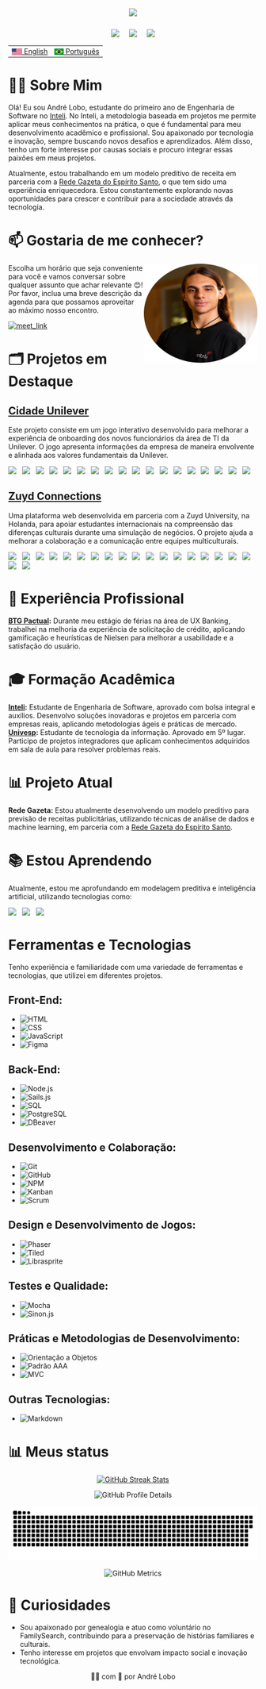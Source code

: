 <h1 align="center">
  <img src="https://capsule-render.vercel.app/api?type=venom&height=300&color=001f62&text=André%20Lobo&textBg=false&section=header&reversal=false&fontAlign=50&animation=fadeIn&stroke=450695&strokeWidth=2&desc=Engenheiro%20de%20software%20em%20formação&fontColor=a0a0a0" />
</h1>

<p align="center">
  <a href="https://www.linkedin.com/in/andre-lobo-dev/"><img src="https://img.shields.io/badge/linkedin-%230077B5.svg?&style=for-the-badge&logo=linkedin&logoColor=white" /></a>&nbsp;&nbsp;&nbsp;&nbsp;
  <a href="mailto:andre.paula@sou.inteli.edu.br"><img src="https://img.shields.io/badge/gmail-%23D14836.svg?&style=for-the-badge&logo=gmail&logoColor=white" /></a>&nbsp;&nbsp;&nbsp;&nbsp;
  <a href="https://github.com/AndreLobo1"><img src="https://img.shields.io/badge/github-%23121011.svg?&style=for-the-badge&logo=github&logoColor=white" /></a>
</p>

<table align="center">
  <tr>
    <td align="center"><a href="README.md"><img src="images/image (1).png" height="13" style="vertical-align:middle"> English</a></td>
    <td align="center"><a href="README_pt.md"><img src="images/image.png" height="13" style="vertical-align:middle"> Português</a></td>
  </tr>
</table>

# 🧑‍💻 Sobre Mim

Olá! Eu sou André Lobo, estudante do primeiro ano de Engenharia de Software no [Inteli](https://www.inteli.edu.br/). No Inteli, a metodologia baseada em projetos me permite aplicar meus conhecimentos na prática, o que é fundamental para meu desenvolvimento acadêmico e profissional. Sou apaixonado por tecnologia e inovação, sempre buscando novos desafios e aprendizados. Além disso, tenho um forte interesse por causas sociais e procuro integrar essas paixões em meus projetos.

Atualmente, estou trabalhando em um modelo preditivo de receita em parceria com a [Rede Gazeta do Espírito Santo](https://www.gazetaonline.com.br/), o que tem sido uma experiência enriquecedora. Estou constantemente explorando novas oportunidades para crescer e contribuir para a sociedade através da tecnologia.

# 📫 Gostaria de me conhecer?

<img align="right" src="images/Design sem nome (1).svg" alt="Imagem Reunião" width="230" height="200">

Escolha um horário que seja conveniente para você e vamos conversar sobre qualquer assunto que achar relevante 😊! Por favor, inclua uma breve descrição da agenda para que possamos aproveitar ao máximo nosso encontro.

<a href="https://calendly.com/andrelobo/papo-com-andre-lobo" target="_blank">
    <img width="498" alt="meet_link" src="https://user-images.githubusercontent.com/15426564/144297439-f530f383-e73e-41e0-9914-a9b7d3f432e5.png">
</a>

# 🗂️ Projetos em Destaque

## [**Cidade Unilever**](#)
Este projeto consiste em um jogo interativo desenvolvido para melhorar a experiência de onboarding dos novos funcionários da área de TI da Unilever. O jogo apresenta informações da empresa de maneira envolvente e alinhada aos valores fundamentais da Unilever.

<p align="left">
  <img src="https://img.shields.io/badge/HTML-E34F26?style=for-the-badge&logo=html5&logoColor=white" />&nbsp;&nbsp;
  <img src="https://img.shields.io/badge/CSS-1572B6?style=for-the-badge&logo=css3&logoColor=white" />&nbsp;&nbsp;
  <img src="https://img.shields.io/badge/Markdown-000000?style=for-the-badge&logo=markdown&logoColor=white" />&nbsp;&nbsp;
  <img src="https://img.shields.io/badge/JavaScript-F7DF1E?style=for-the-badge&logo=javascript&logoColor=black" />&nbsp;&nbsp;
  <img src="https://img.shields.io/badge/Phaser-5A0FC8?style=for-the-badge&logo=phaser&logoColor=white" />&nbsp;&nbsp;
  <img src="https://img.shields.io/badge/Node.js-339933?style=for-the-badge&logo=node-dot-js&logoColor=white" />&nbsp;&nbsp;
  <img src="https://img.shields.io/badge/Figma-F24E1E?style=for-the-badge&logo=figma&logoColor=white" />&nbsp;&nbsp;
  <img src="https://img.shields.io/badge/Git-F05032?style=for-the-badge&logo=git&logoColor=white" />&nbsp;&nbsp;
  <img src="https://img.shields.io/badge/GitHub-181717?style=for-the-badge&logo=github&logoColor=white" />&nbsp;&nbsp;
  <img src="https://img.shields.io/badge/NPM-CB3837?style=for-the-badge&logo=npm&logoColor=white" />&nbsp;&nbsp;
  <img src="https://img.shields.io/badge/Tiled-58A6FF?style=for-the-badge&logo=tiled&logoColor=white" />&nbsp;&nbsp;
  <img src="https://img.shields.io/badge/Librasprite-00A3E0?style=for-the-badge&logo=librasprite&logoColor=white" />&nbsp;&nbsp;
  <img src="https://img.shields.io/badge/Kanban-0097A7?style=for-the-badge&logo=kanban&logoColor=white" />&nbsp;&nbsp;
  <img src="https://img.shields.io/badge/Scrum-DF5B7F?style=for-the-badge&logo=scrum&logoColor=white" />&nbsp;&nbsp;
  <img src="https://img.shields.io/badge/Orientação a Objetos-8CC84D?style=for-the-badge&logo=java&logoColor=white" />&nbsp;&nbsp;
  <img src="https://img.shields.io/badge/Modularização de Código-4A9BFC?style=for-the-badge&logo=javascript&logoColor=white" />&nbsp;&nbsp;
  <img src="https://img.shields.io/badge/GitFlow-7F8C8D?style=for-the-badge&logo=git&logoColor=white" />&nbsp;&nbsp;
  <img src="https://img.shields.io/badge/VS Code-007ACC?style=for-the-badge&logo=visual-studio-code&logoColor=white" />
</p>

## [**Zuyd Connections**](#)
Uma plataforma web desenvolvida em parceria com a Zuyd University, na Holanda, para apoiar estudantes internacionais na compreensão das diferenças culturais durante uma simulação de negócios. O projeto ajuda a melhorar a colaboração e a comunicação entre equipes multiculturais.

<p align="left">
  <img src="https://img.shields.io/badge/HTML-E34F26?style=for-the-badge&logo=html5&logoColor=white" />&nbsp;&nbsp;
  <img src="https://img.shields.io/badge/CSS-1572B6?style=for-the-badge&logo=css3&logoColor=white" />&nbsp;&nbsp;
  <img src="https://img.shields.io/badge/Markdown-000000?style=for-the-badge&logo=markdown&logoColor=white" />&nbsp;&nbsp;
  <img src="https://img.shields.io/badge/Git-F05032?style=for-the-badge&logo=git&logoColor=white" />&nbsp;&nbsp;
  <img src="https://img.shields.io/badge/GitHub-181717?style=for-the-badge&logo=github&logoColor=white" />&nbsp;&nbsp;
  <img src="https://img.shields.io/badge/NPM-CB3837?style=for-the-badge&logo=npm&logoColor=white" />&nbsp;&nbsp;
  <img src="https://img.shields.io/badge/Kanban-0097A7?style=for-the-badge&logo=kanban&logoColor=white" />&nbsp;&nbsp;
  <img src="https://img.shields.io/badge/Scrum-FF6F00?style=for-the-badge&logo=scrum&logoColor=white" />&nbsp;&nbsp;
  <img src="https://img.shields.io/badge/Sails.js-000000?style=for-the-badge&logo=sails.js&logoColor=white" />&nbsp;&nbsp;
  <img src="https://img.shields.io/badge/Node.js-339933?style=for-the-badge&logo=node-dot-js&logoColor=white" />&nbsp;&nbsp;
  <img src="https://img.shields.io/badge/Mocha-8D6748?style=for-the-badge&logo=mocha&logoColor=white" />&nbsp;&nbsp;
  <img src="https://img.shields.io/badge/Sinon.js-003A34?style=for-the-badge&logo=sinon.js&logoColor=white" />&nbsp;&nbsp;
  <img src="https://img.shields.io/badge/SQL-003B57?style=for-the-badge&logo=sql&logoColor=white" />&nbsp;&nbsp;
  <img src="https://img.shields.io/badge/DBeaver-4B92DB?style=for-the-badge&logo=dbeaver&logoColor=white" />&nbsp;&nbsp;
  <img src="https://img.shields.io/badge/PostgreSQL-336791?style=for-the-badge&logo=postgresql&logoColor=white" />&nbsp;&nbsp;
  <img src="https://img.shields.io/badge/Render-0050B3?style=for-the-badge&logo=render&logoColor=white" />&nbsp;&nbsp;
  <img src="https://img.shields.io/badge/SQL Designer-00BFFF?style=for-the-badge&logo=sql&logoColor=white" />&nbsp;&nbsp;
  <img src="https://img.shields.io/badge/Padrão AAA (Arrange-Act-Assert)-7F8C8D?style=for-the-badge&logo=testing&logoColor=white" />&nbsp;&nbsp;
  <img src="https://img.shields.io/badge/MVC (Model-View-Controller)-007ACC?style=for-the-badge&logo=architecture&logoColor=white" />&nbsp;&nbsp;
  <img src="https://img.shields.io/badge/VS Code-007ACC?style=for-the-badge&logo=visual-studio-code&logoColor=white" />
</p>



# 🏢 Experiência Profissional
**[BTG Pactual](https://www.btgpactual.com/):** Durante meu estágio de férias na área de UX Banking, trabalhei na melhoria da experiência de solicitação de crédito, aplicando gamificação e heurísticas de Nielsen para melhorar a usabilidade e a satisfação do usuário.

# 🎓 Formação Acadêmica
**[Inteli](https://www.inteli.edu.br/):** Estudante de Engenharia de Software, aprovado com bolsa integral e auxílios. Desenvolvo soluções inovadoras e projetos em parceria com empresas reais, aplicando metodologias ágeis e práticas de mercado.
**[Univesp](https://univesp.br/):** Estudante de tecnologia da informação. Aprovado em 5º lugar. Participo de projetos integradores que aplicam conhecimentos adquiridos em sala de aula para resolver problemas reais.

# 📊 Projeto Atual
**Rede Gazeta:** Estou atualmente desenvolvendo um modelo preditivo para previsão de receitas publicitárias, utilizando técnicas de análise de dados e machine learning, em parceria com a [Rede Gazeta do Espírito Santo](https://www.gazetaonline.com.br/).

# 📚 Estou Aprendendo
Atualmente, estou me aprofundando em modelagem preditiva e inteligência artificial, utilizando tecnologias como:

<p align="left">
  <img src="https://img.shields.io/badge/Python-3776AB?style=for-the-badge&logo=python&logoColor=white" />&nbsp;&nbsp;
  <img src="https://img.shields.io/badge/Pandas-150458?style=for-the-badge&logo=pandas&logoColor=white" />&nbsp;&nbsp;
  <img src="https://img.shields.io/badge/Numpy-013243?style=for-the-badge&logo=numpy&logoColor=white" />
</p>

# Ferramentas e Tecnologias

Tenho experiência e familiaridade com uma variedade de ferramentas e tecnologias, que utilizei em diferentes projetos.

## **Front-End:**
- ![HTML](https://img.shields.io/badge/HTML-E34F26?style=for-the-badge&logo=html5&logoColor=white)
- ![CSS](https://img.shields.io/badge/CSS-1572B6?style=for-the-badge&logo=css3&logoColor=white)
- ![JavaScript](https://img.shields.io/badge/JavaScript-F7DF1E?style=for-the-badge&logo=javascript&logoColor=black)
- ![Figma](https://img.shields.io/badge/Figma-F24E1E?style=for-the-badge&logo=figma&logoColor=white)

## **Back-End:**
- ![Node.js](https://img.shields.io/badge/Node.js-339933?style=for-the-badge&logo=node-dot-js&logoColor=white)
- ![Sails.js](https://img.shields.io/badge/Sails.js-000000?style=for-the-badge&logo=sails&logoColor=white)
- ![SQL](https://img.shields.io/badge/SQL-003B57?style=for-the-badge&logo=sql&logoColor=white)
- ![PostgreSQL](https://img.shields.io/badge/PostgreSQL-336791?style=for-the-badge&logo=postgresql&logoColor=white)
- ![DBeaver](https://img.shields.io/badge/DBeaver-1B1B1B?style=for-the-badge&logo=dbeaver&logoColor=white)

## **Desenvolvimento e Colaboração:**
- ![Git](https://img.shields.io/badge/Git-F05032?style=for-the-badge&logo=git&logoColor=white)
- ![GitHub](https://img.shields.io/badge/GitHub-181717?style=for-the-badge&logo=github&logoColor=white)
- ![NPM](https://img.shields.io/badge/NPM-CB3837?style=for-the-badge&logo=npm&logoColor=white)
- ![Kanban](https://img.shields.io/badge/Kanban-0097A7?style=for-the-badge&logo=kanban&logoColor=white)
- ![Scrum](https://img.shields.io/badge/Scrum-FF6F00?style=for-the-badge&logo=scrum&logoColor=white)

## **Design e Desenvolvimento de Jogos:**
- ![Phaser](https://img.shields.io/badge/Phaser-5A0FC8?style=for-the-badge&logo=phaser&logoColor=white)
- ![Tiled](https://img.shields.io/badge/Tiled-58A6FF?style=for-the-badge&logo=tiled&logoColor=white)
- ![Librasprite](https://img.shields.io/badge/Librasprite-00A3E0?style=for-the-badge&logo=librasprite&logoColor=white)

## **Testes e Qualidade:**
- ![Mocha](https://img.shields.io/badge/Mocha-8D6748?style=for-the-badge&logo=mocha&logoColor=white)
- ![Sinon.js](https://img.shields.io/badge/Sinon.js-003E54?style=for-the-badge&logo=sinon&logoColor=white)

## **Práticas e Metodologias de Desenvolvimento:**
- ![Orientação a Objetos](https://img.shields.io/badge/Orientação_a_Objetos-5A0FC8?style=for-the-badge&logo=object-oriented-programming&logoColor=white)
- ![Padrão AAA](https://img.shields.io/badge/Padrão_AAA_(Arrange-Act-Assert)-7F8C8D?style=for-the-badge&logo=testing&logoColor=white)
- ![MVC](https://img.shields.io/badge/MVC_(Model-View-Controller)-E34F26?style=for-the-badge&logo=architecture&logoColor=white)

## **Outras Tecnologias:**
- ![Markdown](https://img.shields.io/badge/Markdown-000000?style=for-the-badge&logo=markdown&logoColor=white)

# 📊 Meus status
<p align="center">
  <a href="https://git.io/streak-stats">
    <img src="https://github-readme-streak-stats.herokuapp.com?user=AndreLobo1&theme=dark&hide_border=true&border_radius=0&locale=pt_BR&exclude_days=Sun%2CSat" alt="GitHub Streak Stats" />
  </a>
</p>

<p align="center">
  <img src="https://github-profile-summary-cards.vercel.app/api/cards/profile-details?username=AndreLobo1&theme=dracula&hide_border=true" alt="GitHub Profile Details" />
</p>

<p align="center">
  <img src="images/github-user-contribution.svg" alt="GitHub Contribution Grid Snake Animation">
</p>

<p align="center">
  <img src="https://metrics.lecoq.io/andrelobo1?template=classic&isocalendar=1&lines=1&achievements=1&introduction=1&base=header%2C%20activity%2C%20community%2C%20repositories%2C%20metadata&base.indepth=false&base.hireable=false&base.skip=false&isocalendar=false&isocalendar.duration=half-year&lines=false&lines.sections=base&lines.repositories.limit=4&lines.history.limit=1&lines.delay=0&achievements=false&achievements.threshold=C&achievements.secrets=true&achievements.display=detailed&achievements.limit=0&introduction=false&introduction.title=true&config.timezone=America%2FSao_Paulo" alt="GitHub Metrics" />
</p>

# 🎉 Curiosidades
- Sou apaixonado por genealogia e atuo como voluntário no FamilySearch, contribuindo para a preservação de histórias familiares e culturais.
- Tenho interesse em projetos que envolvam impacto social e inovação tecnológica.

<p align="center">👨‍💻 com 💜 por André Lobo</p>
